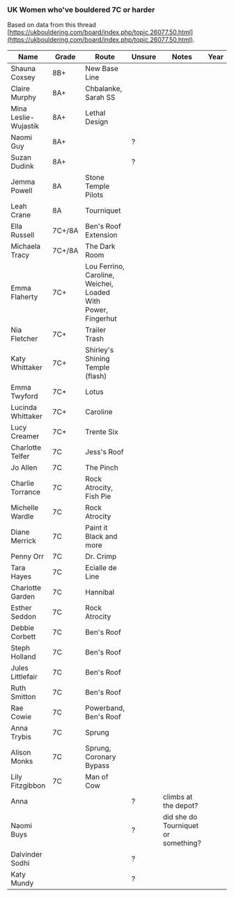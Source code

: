 ### UK Women who've bouldered 7C or harder

Based on data from this thread [https://ukbouldering.com/board/index.php/topic,26077.50.html](https://ukbouldering.com/board/index.php/topic,26077.50.html).

| Name | Grade | Route |Unsure|Notes|Year|
|------|-------|-------|------|-----|----|
|Shauna Coxsey|8B+|New Base Line||||
|Claire Murphy|8A+|Chbalanke, Sarah SS||||
|Mina Leslie-Wujastik|8A+|Lethal Design||||
|Naomi Guy|8A+||?|||
|Suzan Dudink|8A+||?|||
|Jemma Powell|8A|Stone Temple Pilots||||
|Leah Crane|8A|Tourniquet||||
|Ella Russell|7C+/8A|Ben's Roof Extension||||
|Michaela Tracy|7C+/8A|The Dark Room||||
|Emma Flaherty|7C+|Lou Ferrino, Caroline, Weichei, Loaded With Power, Fingerhut||||
|Nia Fletcher|7C+|Trailer Trash||||
|Katy Whittaker|7C+|Shirley's Shining Temple (flash)||||
|Emma Twyford|7C+|Lotus||||
|Lucinda Whittaker|7C+|Caroline||||
|Lucy Creamer|7C+|Trente Six||||
|Charlotte Telfer|7C|Jess's Roof ||||
|Jo Allen|7C|The Pinch||||
|Charlie Torrance|7C|Rock Atrocity, Fish Pie||||
|Michelle Wardle|7C|Rock Atrocity||||
|Diane Merrick|7C|Paint it Black and more||||
|Penny Orr|7C|Dr. Crimp||||
|Tara Hayes|7C|Ecialle de Line||||
|Charlotte Garden|7C|Hannibal||||
|Esther Seddon|7C|Rock Atrocity||||
|Debbie Corbett|7C|Ben's Roof||||
|Steph Holland|7C|Ben's Roof||||
|Jules Littlefair|7C|Ben's Roof||||
|Ruth Smitton|7C|Ben's Roof||||
|Rae Cowie|7C|Powerband, Ben's Roof||||
|Anna Trybis|7C|Sprung||||
|Alison Monks|7C|Sprung, Coronary Bypass||||
|Lily Fitzgibbon|7C|Man of Cow||||
|Anna|||?|climbs at the depot?||
|Naomi Buys|||?|did she do Tourniquet or something?||
|Dalvinder Sodhi|||?||||
|Katy Mundy|||?|||